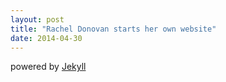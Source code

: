 ```yaml
---
layout: post
title: "Rachel Donovan starts her own website"
date: 2014-04-30
---
```


powered by [Jekyll](http://jekyllrb.com)
